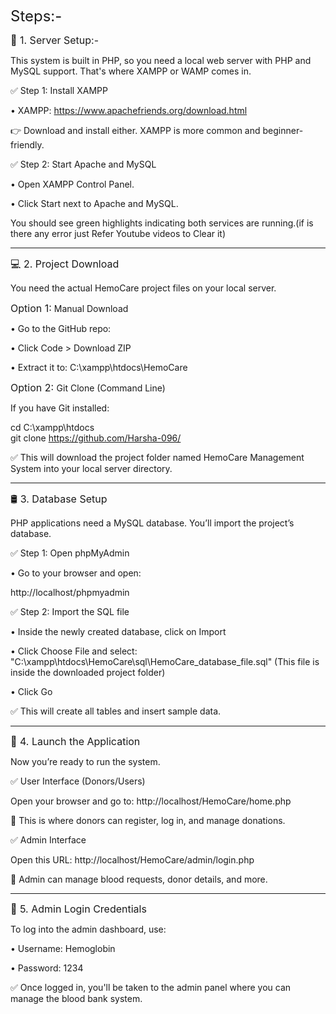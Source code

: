 <font size="5">Steps:-</font>

<font size="3">🧱 1. Server Setup:-</font>

This system is built in PHP, so you need a local web server with PHP and MySQL support. That's where XAMPP or WAMP comes in.

✅ Step 1: Install XAMPP

•	XAMPP: https://www.apachefriends.org/download.html

👉 Download and install either. XAMPP is more common and beginner-friendly.

✅ Step 2: Start Apache and MySQL

•	Open XAMPP Control Panel.

•	Click Start next to Apache and MySQL.

You should see green highlights indicating both services are running.(if is there any error just Refer Youtube videos to Clear it)
________________________________________
<font size="3">💻 2. Project Download</font>

You need the actual HemoCare project files on your local server.

<font size="3">Option 1:</font>
 Manual Download

•	Go to the GitHub repo:

•	Click Code > Download ZIP

•	Extract it to: C:\xampp\htdocs\HemoCare

<font size="3">Option 2: </font>
Git Clone (Command Line)

If you have Git installed:

cd C:\xampp\htdocs\
git clone https://github.com/Harsha-096/

✅ This will download the project folder named HemoCare Management System into your local server directory.
________________________________________
<font size="3">🛢 3. Database Setup</font>

PHP applications need a MySQL database. You’ll import the project’s database.

✅ Step 1: Open phpMyAdmin

•	Go to your browser and open:

http://localhost/phpmyadmin

✅ Step 2: Import the SQL file

•	Inside the newly created database, click on Import

•	Click Choose File and select:
"C:\xampp\htdocs\HemoCare\sql\HemoCare_database_file.sql"
(This file is inside the downloaded project folder)

•	Click Go

✅ This will create all tables and insert sample data.
________________________________________
<font size="3">🚀 4. Launch the Application</font>

Now you’re ready to run the system.

✅ User Interface (Donors/Users)

Open your browser and go to:
http://localhost/HemoCare/home.php

📌 This is where donors can register, log in, and manage donations.

✅ Admin Interface

Open this URL:
http://localhost/HemoCare/admin/login.php

📌 Admin can manage blood requests, donor details, and more.
________________________________________
<font size="3">🔐 5. Admin Login Credentials</font>

To log into the admin dashboard, use:

•	Username: Hemoglobin 

•	Password: 1234

✅ Once logged in, you'll be taken to the admin panel where you can manage the blood bank system.